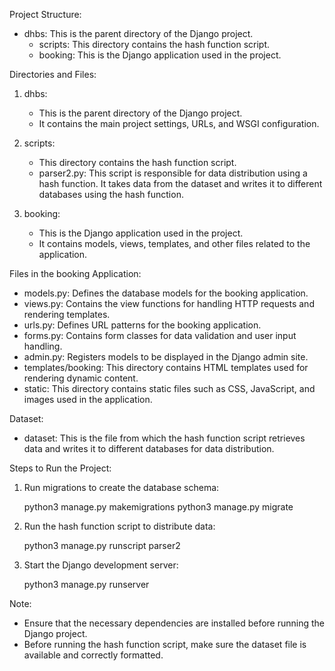 Project Structure:

- dhbs: This is the parent directory of the Django project.
  - scripts: This directory contains the hash function script.
  - booking: This is the Django application used in the project.

Directories and Files:

1. dhbs:
   - This is the parent directory of the Django project.
   - It contains the main project settings, URLs, and WSGI configuration.

2. scripts:
   - This directory contains the hash function script.
   - parser2.py: This script is responsible for data distribution using a hash function. It takes data from the dataset and writes it to different databases using the hash function.

3. booking:
   - This is the Django application used in the project.
   - It contains models, views, templates, and other files related to the application.

Files in the booking Application:

- models.py: Defines the database models for the booking application.
- views.py: Contains the view functions for handling HTTP requests and rendering templates.
- urls.py: Defines URL patterns for the booking application.
- forms.py: Contains form classes for data validation and user input handling.
- admin.py: Registers models to be displayed in the Django admin site.
- templates/booking: This directory contains HTML templates used for rendering dynamic content.
- static: This directory contains static files such as CSS, JavaScript, and images used in the application.

Dataset:

- dataset: This is the file from which the hash function script retrieves data and writes it to different databases for data distribution.

Steps to Run the Project:

1. Run migrations to create the database schema:
   
   python3 manage.py makemigrations
   python3 manage.py migrate
  

2. Run the hash function script to distribute data:
   
   python3 manage.py runscript parser2
   

3. Start the Django development server:
 
   python3 manage.py runserver
  

Note:
- Ensure that the necessary dependencies are installed before running the Django project.
- Before running the hash function script, make sure the dataset file is available and correctly formatted.
